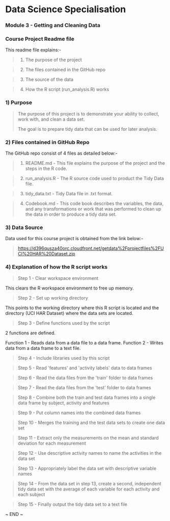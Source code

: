 # Data Science Specialisation
### Module 3 - Getting and Cleaning Data
### Course Project Readme file

This readme file explains:-

> 1) The purpose of the project

> 2) The files contained in the GitHub repo

> 3) The source of the data

> 4) How the R script (run_analysis.R) works

### 1) Purpose

> The purpose of this project is to demonstrate your ability to collect, work with, and clean a data set.
> 
> The goal is to prepare tidy data that can be used for later analysis.

### 2) Files contained in GitHub Repo

The GitHub repo consist of 4 files as detailed below:-

> 1) README.md - This file explains the purpose of the project and the steps in the R code.

> 2) run_analysis.R - The R source code used to product the Tidy Data file.

> 3) tidy_data.txt - Tidy Data file in .txt format.

> 4) Codebook.md - This code book describes the variables, the data, and any transformations or work that was performed to clean up the data in order to produce a tidy data set.

### 3) Data Source

Data used for this course project is obtained from the link below:-

> https://d396qusza40orc.cloudfront.net/getdata%2Fprojectfiles%2FUCI%20HAR%20Dataset.zip

### 4) Explanation of how the R script works

> Step 1 - Clear workspace environment

  This clears the R workspace environment to free up memory.

> Step 2 - Set up working directory

  This points to the working directory where this R script is located and the directory (UCI HAR Dataset) where the data sets are located.

> Step 3 - Define functions used by the script

  2 functions are defined.

  Function 1 - Reads data from a data file to a data frame.
  Function 2 - Writes data from a data frame to a text file.

> Step 4 - Include libraries used by this script

> Step 5 - Read 'features' and 'activity labels' data to data frames

> Step 6 - Read the data files from the 'train' folder to data frames

> Step 7 - Read the data files from the 'test' folder to data frames

> Step 8 - Combine both the train and test data frames into a single data frame by subject, activity and features

> Step 9 - Put column names into the combined data frames

> Step 10 - Merges the training and the test data sets to create one data set

> Step 11 - Extract only the measurements on the mean and standard deviation for each measurement

> Step 12 - Use descriptive activity names to name the activities in the data set

> Step 13 - Appropriately label the data set with descriptive variable names

> Step 14 - From the data set in step 13, create a second, independent tidy data set with the average of each variable for each activity and each subject

> Step 15 - Finally output the tidy data set to a text file

~ END ~

